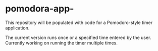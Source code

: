 # pomodora-app-

This repository will be populated with code for a Pomodoro-style timer application.

The current version runs once or a specified time entered by the user. Currently working on running the timer multiple times. 
